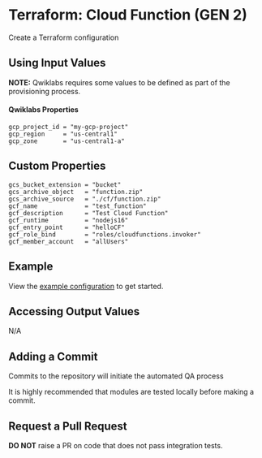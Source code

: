 # Terraform: Cloud Function (GEN 2)

Create a Terraform configuration

## Using Input Values 

__NOTE:__ Qwiklabs requires some values to be defined as part of the provisioning process. 

#### Qwiklabs Properties
```
gcp_project_id = "my-gcp-project"
gcp_region     = "us-central1"
gcp_zone       = "us-central1-a"
```

## Custom Properties
```
gcs_bucket_extension = "bucket"
gcs_archive_object   = "function.zip"
gcs_archive_source   = "./cf/function.zip"
gcf_name             = "test_function"
gcf_description      = "Test Cloud Function"
gcf_runtime          = "nodejs16"
gcf_entry_point      = "helloCF"
gcf_role_bind        = "roles/cloudfunctions.invoker"
gcf_member_account   = "allUsers"
```

## Example

View the [example configuration](https://github.com/CloudVLab/terraform-lab-foundation/tree/main/basics/cloud_function/example) to get started.

## Accessing Output Values 

N/A

## Adding a Commit 

Commits to the repository will initiate the automated QA process

It is highly recommended that modules are tested locally before making a commit.

## Request a Pull Request

__DO NOT__ raise a PR on code that does not pass integration tests.
